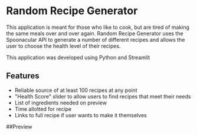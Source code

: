 # Random Recipe Generator

This application is meant for those who like to cook, but are tired of making the same meals over and over again. Random Recipe Generator uses the Spoonacular API to generate a number of different recipes and allows the user to choose the health level of their recipes.

This application was developed using Python and Streamlit

## Features

- Reliable source of at least 100 recipes at any point
- "Health Score" slider to allow users to find recipes that meet their needs
- List of ingredients needed on preview
- Time allotted for recipe
- Links to full recipe if user wants to make it themselves

##Preview
